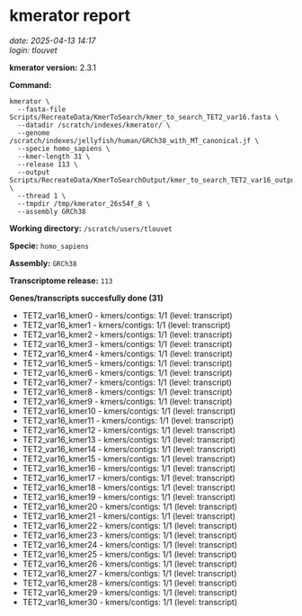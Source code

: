 # kmerator report
*date: 2025-04-13 14:17*  
*login: tlouvet*

**kmerator version:** 2.3.1

**Command:**

```
kmerator \
  --fasta-file Scripts/RecreateData/KmerToSearch/kmer_to_search_TET2_var16.fasta \
  --datadir /scratch/indexes/kmerator/ \
  --genome /scratch/indexes/jellyfish/human/GRCh38_with_MT_canonical.jf \
  --specie homo_sapiens \
  --kmer-length 31 \
  --release 113 \
  --output Scripts/RecreateData/KmerToSearchOutput/kmer_to_search_TET2_var16_output \
  --thread 1 \
  --tmpdir /tmp/kmerator_26s54f_8 \
  --assembly GRCh38
```

**Working directory:** `/scratch/users/tlouvet`

**Specie:** `homo_sapiens`

**Assembly:** `GRCh38`

**Transcriptome release:** `113`

**Genes/transcripts succesfully done (31)**

- TET2_var16_kmer0 - kmers/contigs: 1/1 (level: transcript)
- TET2_var16_kmer1 - kmers/contigs: 1/1 (level: transcript)
- TET2_var16_kmer2 - kmers/contigs: 1/1 (level: transcript)
- TET2_var16_kmer3 - kmers/contigs: 1/1 (level: transcript)
- TET2_var16_kmer4 - kmers/contigs: 1/1 (level: transcript)
- TET2_var16_kmer5 - kmers/contigs: 1/1 (level: transcript)
- TET2_var16_kmer6 - kmers/contigs: 1/1 (level: transcript)
- TET2_var16_kmer7 - kmers/contigs: 1/1 (level: transcript)
- TET2_var16_kmer8 - kmers/contigs: 1/1 (level: transcript)
- TET2_var16_kmer9 - kmers/contigs: 1/1 (level: transcript)
- TET2_var16_kmer10 - kmers/contigs: 1/1 (level: transcript)
- TET2_var16_kmer11 - kmers/contigs: 1/1 (level: transcript)
- TET2_var16_kmer12 - kmers/contigs: 1/1 (level: transcript)
- TET2_var16_kmer13 - kmers/contigs: 1/1 (level: transcript)
- TET2_var16_kmer14 - kmers/contigs: 1/1 (level: transcript)
- TET2_var16_kmer15 - kmers/contigs: 1/1 (level: transcript)
- TET2_var16_kmer16 - kmers/contigs: 1/1 (level: transcript)
- TET2_var16_kmer17 - kmers/contigs: 1/1 (level: transcript)
- TET2_var16_kmer18 - kmers/contigs: 1/1 (level: transcript)
- TET2_var16_kmer19 - kmers/contigs: 1/1 (level: transcript)
- TET2_var16_kmer20 - kmers/contigs: 1/1 (level: transcript)
- TET2_var16_kmer21 - kmers/contigs: 1/1 (level: transcript)
- TET2_var16_kmer22 - kmers/contigs: 1/1 (level: transcript)
- TET2_var16_kmer23 - kmers/contigs: 1/1 (level: transcript)
- TET2_var16_kmer24 - kmers/contigs: 1/1 (level: transcript)
- TET2_var16_kmer25 - kmers/contigs: 1/1 (level: transcript)
- TET2_var16_kmer26 - kmers/contigs: 1/1 (level: transcript)
- TET2_var16_kmer27 - kmers/contigs: 1/1 (level: transcript)
- TET2_var16_kmer28 - kmers/contigs: 1/1 (level: transcript)
- TET2_var16_kmer29 - kmers/contigs: 1/1 (level: transcript)
- TET2_var16_kmer30 - kmers/contigs: 1/1 (level: transcript)
